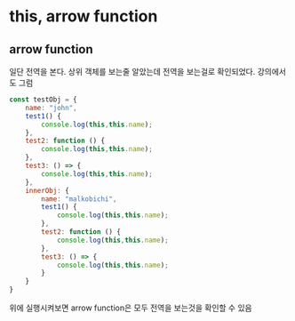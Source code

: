 # this, arrow function

## arrow function

일단 전역을 본다. 상위 객체를 보는줄 알았는데 전역을 보는걸로 확인되었다. 강의에서도 그럼

```javascript
const testObj = {
    name: "john",
    test1() {
        console.log(this,this.name);
    },
    test2: function () {
        console.log(this,this.name);
    },
    test3: () => {
        console.log(this,this.name);
    },
    innerObj: {
        name: "malkobichi",
        test1() {
            console.log(this,this.name);
        },
        test2: function () {
            console.log(this,this.name);
        },
        test3: () => {
            console.log(this,this.name);
        }
    }
}
```

위에 실행시켜보면 arrow function은 모두 전역을 보는것을 확인할 수 있음

